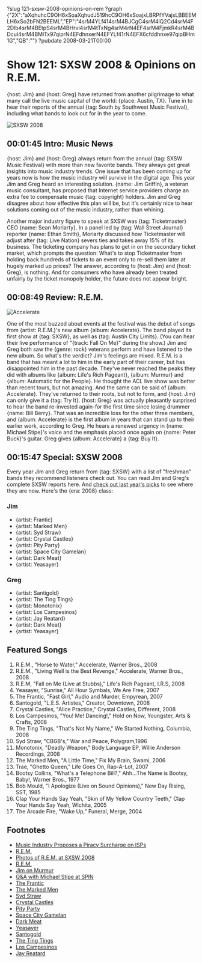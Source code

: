 ?slug 121-sxsw-2008-opinions-on-rem
?graph {"2X":"aXqhuhcC9OH6xSoaXqhudJ519hcC9OH6xSoajxLBRPfYVajxLBBEEMLH6xSo2bFN2BEEML","EP":"4srM4YLf414srM4BJCgC4srM4lQ2Cd4srM4F2Dlb4srM4BEtpS4srM4BHrvi4srM4tTxNg4srM4rN4EF4srM4FjmkR4srM4BDcul4srM4BMlTx97qiprN4EFdhnxerN4EFYLf41rN4EFX6cfddhnxe97qipBHm1G","QB":""}
?pubdate 2008-03-21T00:00

# Show 121: SXSW 2008 & Opinions on R.E.M.
{host: Jim} and {host: Greg} have returned from another pilgrimage to what many call the live music capital of the world: {place: Austin, TX}. Tune in to hear their reports of the annual {tag: South by Southwest Music Festival}, including what bands to look out for in the year to come.

![SXSW 2008](https://static.soundopinions.org/images/2008/sxsw_santogold.jpg)

## 00:01:45 Intro: Music News
{host: Jim} and {host: Greg} always return from the annual {tag: SXSW Music Festival} with more than new favorite bands. They always get great insights into music industry trends. One issue that has been coming up for years now is how the music industry will survive in the digital age. This year Jim and Greg heard an interesting solution. {name: Jim Griffin}, a veteran music consultant, has proposed that Internet service providers charge an extra fee to compensate music {tag: copyright} holders. Jim and Greg disagree about how effective this plan will be, but it's certainly nice to hear solutions coming out of the music industry, rather than whining.

Another major industry figure to speak at SXSW was {tag: Ticketmaster} CEO {name: Sean Moriarty}. In a panel led by {tag: Wall Street Journal} reporter {name: Ethan Smith}, Moriarty discussed how Ticketmaster will adjust after {tag: Live Nation} severs ties and takes away 15% of its business. The ticketing company has plans to get in on the secondary ticket market, which prompts the question: What's to stop Ticketmaster from holding back hundreds of tickets to an event only to re-sell them later at hugely marked up prices? The answer, according to {host: Jim} and {host: Greg}, is nothing. And for consumers who have already been treated unfairly by the ticket monopoly holder, the future does not appear bright.

## 00:08:49 Review: R.E.M.
![Accelerate](https://static.soundopinions.org/assets/121/EP0.jpg)

One of the most buzzed about events at the festival was the debut of songs from {artist: R.E.M.}'s new album {album: Accelerate}. The band played its first show at {tag: SXSW}, as well as {tag: Austin City Limits}. (You can hear their live performance of "{track: Fall On Me}" during the show.) Jim and Greg both saw the {genre: rock} veterans perform and have listened to the new album. So what's the verdict? Jim's feelings are mixed. R.E.M. is a band that has meant a lot to him in the early part of their career, but has disappointed him in the past decade. They've never reached the peaks they did with albums like {album: Life's Rich Pageant}, {album: Murmur} and {album: Automatic for the People}. He thought the ACL live show was better than recent tours, but not amazing. And the same can be said of {album: Accelerate}. They've returned to their roots, but not to form, and {host: Jim} can only give it a {tag: Try It}. {host: Greg} was actually pleasantly surprised to hear the band re-invested again-for the first time since losing drummer {name: Bill Berry}. That was an incredible loss for the other three members, and {album: Accelerate} is the first album in years that can stand up to their earlier work, according to Greg. He hears a renewed urgency in {name: Michael Stipe}'s voice and the emphasis placed once again on {name: Peter Buck}'s guitar. Greg gives {album: Accelerate} a {tag: Buy It}. 

## 00:15:47 Special: SXSW 2008
Every year Jim and Greg return from {tag: SXSW} with a list of "freshman" bands they recommend listeners check out. You can read Jim and Greg's complete SXSW reports here. And [check out last year's picks](/show/69/) to see where they are now. Here's the {era: 2008} class:

### Jim
- {artist: Frantic} 
- {artist: Marked Men}
- {artist: Syd Straw}
- {artist: Crystal Castles}
- {artist: Pity Party}
- {artist: Space City Gamelan}
- {artist: Dark Meat}
- {artist: Yeasayer}

### Greg
- {artist: Santigold}
- {artist: The Ting Tings}
- {artist: Monotonix}
- {artist: Los Campesinos}
- {artist: Jay Reatard}
- {artist: Dark Meat}
- {artist: Yeasayer}

## Featured Songs
1. R.E.M., "Horse to Water," Accelerate, Warner Bros., 2008
2. R.E.M., "Living Well is the Best Revenge," Accelerate, Warner Bros., 2008
3. R.E.M, "Fall on Me (Live at Stubbs)," Life's Rich Pageant, I.R.S, 2008
4. Yeasayer, "Sunrise," All Hour Symbals, We Are Free, 2007
5. The Frantic, "Fast Girl," Audio and Murder, Empyrean, 2007
6. Santogold, "L.E.S. Artistes," Creator, Downtown, 2008
7. Crystal Castles, "Alice Practice," Crystal Castles, Different, 2008
8. Los Campesinos, "You! Me! Dancing!," Hold on Now, Youngster, Arts & Crafts, 2008
9. The Ting Tings, "That's Not My Name," We Started Nothing, Columbia, 2008
10. Syd Straw, "CBGB's," War and Peace, Polygram,1996
11. Monotonix, "Deadly Weapon," Body Language EP, Willie Anderson Recordings, 2008
12. The Marked Men, "A Little Time," Fix My Brain, Swami, 2006
13. Trae, "Ghetto Queen," Life Goes On, Rap-A-Lot, 2007
14. Bootsy Collins, "What's a Telephone Bill?," Ahh...The Name is Bootsy, Baby!, Warner Bros., 1977
15. Bob Mould, "I Apologize (Live on Sound Opinions)," New Day Rising, SST, 1985
16. Clap Your Hands Say Yeah, "Skin of My Yellow Country Teeth," Clap Your Hands Say Yeah, Wichita, 2005 
17. The Arcade Fire, "Wake Up," Funeral, Merge, 2004

## Footnotes
- [Music Industry Proposes a Piracy Surcharge on ISPs](http://archive.wired.com/entertainment/music/news/2008/03/music_levy?currentPage=all)
- [R.E.M.](http://www.remhq.com/)
- [Photos of R.E.M. at SXSW 2008](http://www.npr.org/templates/story/story.php?storyId=88155007)
- [R.E.M.](http://www.allmusic.com/cg/amg.dll?p=amg&sql=11:09fexqtgld0e~T2)
- [Jim on Murmur](http://www.jimdero.com/News2001/GreatFeb24Murmur.htm)
- [Q&A with Michael Stipe at SPIN](http://www.spin.com/articles/qa-michael-stipe)
- [The Frantic](http://www.thefrantic.com/)
- [The Marked Men](http://www.myspace.com/themarkedmen)
- [Syd Straw](http://www.sydstraw.com/)
- [Crystal Castles](http://www.myspace.com/crystalcastles)
- [Pity Party](http://www.myspace.com/thepityparty)
- [Space City Gamelan](http://www.spacecitygamelan.org/)
- [Dark Meat](http://www.myspace.com/darkmeats)
- [Yeasayer](http://www.yeasayer.net/)
- [Santogold](http://www.myspace.com/santogold)
- [The Ting Tings](http://www.last.fm/music/The+Ting+Tings)
- [Los Campesinos](http://www.loscampesinos.com/)
- [Jay Reatard](http://www.myspace.com/jayreatard)
